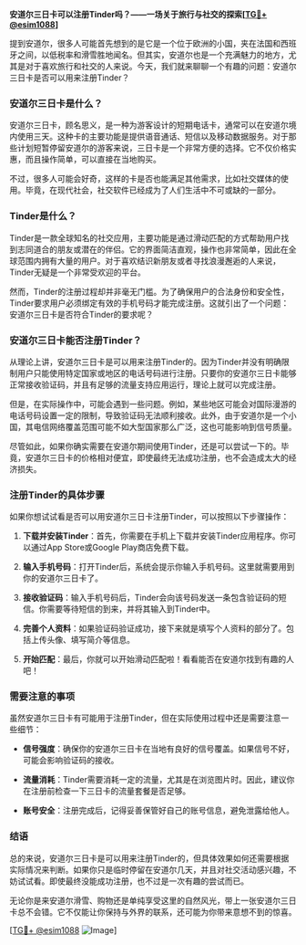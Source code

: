 **安道尔三日卡可以注册Tinder吗？——一场关于旅行与社交的探索[[TG💪+ @esim1088](https://t.me/s/esim1088)]**

提到安道尔，很多人可能首先想到的是它是一个位于欧洲的小国，夹在法国和西班牙之间，以低税率和滑雪胜地闻名。但其实，安道尔也是一个充满魅力的地方，尤其是对于喜欢旅行和社交的人来说。今天，我们就来聊聊一个有趣的问题：安道尔三日卡是否可以用来注册Tinder？

### 安道尔三日卡是什么？

安道尔三日卡，顾名思义，是一种为游客设计的短期电话卡，通常可以在安道尔境内使用三天。这种卡的主要功能是提供语音通话、短信以及移动数据服务。对于那些计划短暂停留安道尔的游客来说，三日卡是一个非常方便的选择。它不仅价格实惠，而且操作简单，可以直接在当地购买。

不过，很多人可能会好奇，这样的卡是否也能满足其他需求，比如社交媒体的使用。毕竟，在现代社会，社交软件已经成为了人们生活中不可或缺的一部分。

### Tinder是什么？

Tinder是一款全球知名的社交应用，主要功能是通过滑动匹配的方式帮助用户找到志同道合的朋友或潜在的伴侣。它的界面简洁直观，操作也非常简单，因此在全球范围内拥有大量的用户。对于喜欢结识新朋友或者寻找浪漫邂逅的人来说，Tinder无疑是一个非常受欢迎的平台。

然而，Tinder的注册过程却并非毫无门槛。为了确保用户的合法身份和安全性，Tinder要求用户必须绑定有效的手机号码才能完成注册。这就引出了一个问题：安道尔三日卡是否符合Tinder的要求呢？

### 安道尔三日卡能否注册Tinder？

从理论上讲，安道尔三日卡是可以用来注册Tinder的。因为Tinder并没有明确限制用户只能使用特定国家或地区的电话号码进行注册。只要你的安道尔三日卡能够正常接收验证码，并且有足够的流量支持应用运行，理论上就可以完成注册。

但是，在实际操作中，可能会遇到一些问题。例如，某些地区可能会对国际漫游的电话号码设置一定的限制，导致验证码无法顺利接收。此外，由于安道尔是一个小国，其电信网络覆盖范围可能不如大型国家那么广泛，这也可能影响到信号质量。

尽管如此，如果你确实需要在安道尔期间使用Tinder，还是可以尝试一下的。毕竟，安道尔三日卡的价格相对便宜，即使最终无法成功注册，也不会造成太大的经济损失。

### 注册Tinder的具体步骤

如果你想试试看是否可以用安道尔三日卡注册Tinder，可以按照以下步骤操作：

1. **下载并安装Tinder**：首先，你需要在手机上下载并安装Tinder应用程序。你可以通过App Store或Google Play商店免费下载。

2. **输入手机号码**：打开Tinder后，系统会提示你输入手机号码。这里就需要用到你的安道尔三日卡了。

3. **接收验证码**：输入手机号码后，Tinder会向该号码发送一条包含验证码的短信。你需要等待短信的到来，并将其输入到Tinder中。

4. **完善个人资料**：如果验证码验证成功，接下来就是填写个人资料的部分了。包括上传头像、填写简介等信息。

5. **开始匹配**：最后，你就可以开始滑动匹配啦！看看能否在安道尔找到有趣的人吧！

### 需要注意的事项

虽然安道尔三日卡有可能用于注册Tinder，但在实际使用过程中还是需要注意一些细节：

- **信号强度**：确保你的安道尔三日卡在当地有良好的信号覆盖。如果信号不好，可能会影响验证码的接收。
  
- **流量消耗**：Tinder需要消耗一定的流量，尤其是在浏览图片时。因此，建议你在注册前检查一下三日卡的流量套餐是否足够。

- **账号安全**：注册完成后，记得妥善保管好自己的账号信息，避免泄露给他人。

### 结语

总的来说，安道尔三日卡是可以用来注册Tinder的，但具体效果如何还需要根据实际情况来判断。如果你只是临时停留在安道尔几天，并且对社交活动感兴趣，不妨试试看。即使最终没能成功注册，也不过是一次有趣的尝试而已。

无论你是来安道尔滑雪、购物还是单纯享受这里的自然风光，带上一张安道尔三日卡总不会错。它不仅能让你保持与外界的联系，还可能为你带来意想不到的惊喜。

[[TG💪+ @esim1088](https://t.me/s/esim1088) ![Image](https://i.postimg.cc/4NQfJmqS/Snipaste-2025-05-13-00-14-12.png)]